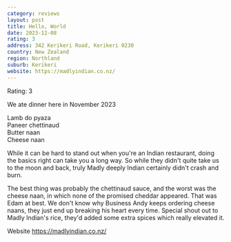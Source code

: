 ```yaml
---
category: reviews
layout: post
title: Hello, World
date: 2023-12-08
rating: 3
address: 342 Kerikeri Road, Kerikeri 0230
country: New Zealand
region: Northland
suburb: Kerikeri
website: https://madlyindian.co.nz/
---
```

Rating: 3

We ate dinner here in November 2023

Lamb do pyaza  
Paneer chettinaud  
Butter naan  
Cheese naan  

While it can be hard to stand out when you're an Indian restaurant, doing the basics right can take you a long way. So while they didn't quite take us to the moon and back, truly Madly deeply Indian certainly didn't crash and burn. 

The best thing was probably the chettinaud sauce, and the worst was  the cheese naan, in which none of the promised cheddar appeared. That was Edam at best. We don't know why Business Andy keeps ordering cheese naans, they just end up breaking his heart every time.  Special shout out to Madly Indian's rice, they'd added some extra spices which really elevated it. 

Website https://madlyindian.co.nz/

